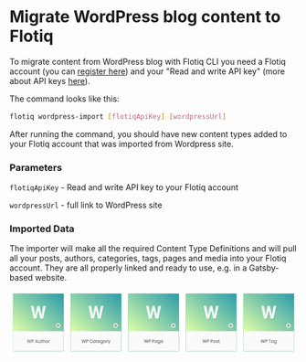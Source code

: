 # Migrate WordPress blog content to Flotiq

To migrate content from WordPress blog with Flotiq CLI you need a Flotiq account (you can [register here](http://editor.flotiq.com/register.html)) and your "Read and write API key" (more about API keys [here](../API/index.md)).

The command looks like this:

```bash
flotiq wordpress-import [flotiqApiKey] [wordpressUrl]
```

After running the command, you should have new content types added to your Flotiq account that was imported from Wordpress site.

### Parameters

`flotiqApiKey` - Read and write API key to your Flotiq account

`wordpressUrl` - full link to WordPress site

### Imported Data

The importer will make all the required Content Type Definitions and will pull all your posts, authors, categories, tags, pages and media into your Flotiq account. They are all properly linked and ready to use, e.g. in a Gatsby-based website. 

![](images/wordpress-content-types.png)